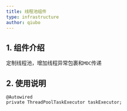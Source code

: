 ```yaml
---
title: 线程池组件
type: infrastructure
author: qiubo
---
```

## 1. 组件介绍

   定制线程池，增加线程异常包裹和`MDC`传递
   
## 2. 使用说明

    @Autowired
    private ThreadPoolTaskExecutor taskExecutor;
    